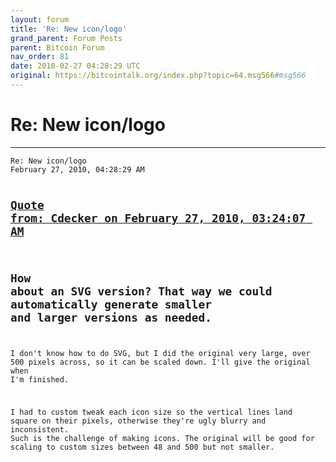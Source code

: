 ```yaml
---
layout: forum
title: 'Re: New icon/logo'
grand_parent: Forum Posts
parent: Bitcoin Forum
nav_order: 81
date: 2010-02-27 04:28:29 UTC
original: https://bitcointalk.org/index.php?topic=64.msg566#msg566
---
```


# Re: New icon/logo
---

<div class="language-plaintext highlighter-rouge"><div class="highlight"><pre class="highlight">
<code>Re: New icon/logo
February 27, 2010, 04:28:29 AM

<a href="https://bitcointalk.org/index.php?topic=64.msg565#msg565">Quote from: Cdecker on February 27, 2010, 03:24:07 AM</a>
-------------
How about an SVG version? That way we could automatically generate smaller and larger versions as needed.
-------------

I don't know how to do SVG, but I did the original very large, over 500 pixels across, so it can be scaled down.  I'll give the original when I'm finished.

I had to custom tweak each icon size so the vertical lines land square on their pixels, otherwise they're ugly blurry and inconsistent.  Such is the challenge of making icons.  The original will be good for scaling to custom sizes between 48 and 500 but not smaller.

</code></pre></div></div>
